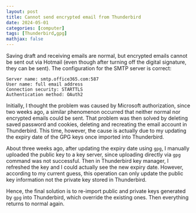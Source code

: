 ```yaml
---
layout: post
title: Cannot send encrypted email from Thunderbird
date: 2024-05-01
categories: [computer]
tags: [Thunderbird,gpg]
mathjax: false
---
```


Saving draft and receiving emails are normal, but encrypted emails cannot be sent out via Hotmail (even though after turning off the digital signature, they can be sent). The configuration for the SMTP server is correct:

```text
Server name: smtp.office365.com:587
User name: full email address
Connection security: STARTTLS
Authentication method: OAuth2
```

Initially, I thought the problem was caused by Microsoft authorization, since two weeks ago, a similar phenomenon occurred that neither normal nor encrypted emails could be sent. That problem was then solved by deleting saved password and cookies, deleting and recreating the email account in Thunderbird. This time, however, the cause is actually due to my updating the expiry date of the GPG keys once imported into Thunderbird.

About three weeks ago, after updating the expiry date using `gpg`, I manually uploaded the public key to a key server, since uploading directly via `gpg` command was not successful. Then in Thunderbird key manager, I refreshed the key and I could actually see the new expiry date. However, according to my current guess, this operation can only update the public key information not the private key stored in Thunderbird.

Hence, the final solution is to re-import public and private keys generated by `gpg` into Thunderbird, which override the existing ones. Then everything returns to normal again.
